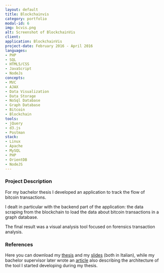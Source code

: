 ```yaml
---
layout: default
title: Blockchainvis
category: portfolio
modal-id: 6
img: bcvis.png
alt: Screenshot of BlockchainVis
client: 
application: BlockchainVis
project-date: February 2016 - April 2016
languages:
- PHP
- SQL
- HTML5/CSS
- JavaScript
- NodeJs
concepts:
- MVC
- AJAX
- Data Visualization
- Data Storage
- NoSql Database
- Graph Database
- Bitcoin
- Blockchain
tools:
- jQuery
- d3.js
- Postman
stack:
- Linux
- Apache
- MySQL
- PHP
- OrientDB
- NodeJS
---
```


### Project Description

For my bachelor thesis I developed an application to track the flow of bitcoin transactions.

I dealt in particular with the backend part of the application: the data scraping from the blockchain to load the data about bitcoin transactions in a graph database.

The final result was a visual analysis tool focused on forensics transaction analysis.

### References

Here you can download my [thesis](tesi.pdf) and my [slides](https://www.slideshare.net/Franz931/blockchainvis-backend) (both in Italian), while my bachelor supervisor later wrote an [article](https://www.researchgate.net/publication/319046057_Go_with_the_-Bitcoin-_Flow_with_Visual_Analytics) also describing the architecture of the tool I started developing during my thesis.
